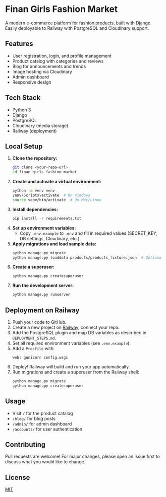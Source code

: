 # Finan Girls Fashion Market

A modern e-commerce platform for fashion products, built with Django. Easily deployable to Railway with PostgreSQL and Cloudinary support.

## Features
- User registration, login, and profile management
- Product catalog with categories and reviews
- Blog for announcements and trends
- Image hosting via Cloudinary
- Admin dashboard
- Responsive design

## Tech Stack
- Python 3
- Django
- PostgreSQL
- Cloudinary (media storage)
- Railway (deployment)

## Local Setup

1. **Clone the repository:**
   ```sh
   git clone <your-repo-url>
   cd finan_girls_fashion_market
   ```
2. **Create and activate a virtual environment:**
   ```sh
   python -m venv venv
   venv\Scripts\activate  # On Windows
   source venv/bin/activate  # On Mac/Linux
   ```
3. **Install dependencies:**
   ```sh
   pip install -r requirements.txt
   ```
4. **Set up environment variables:**
   - Copy `.env.example` to `.env` and fill in required values (SECRET_KEY, DB settings, Cloudinary, etc.)
5. **Apply migrations and load sample data:**
   ```sh
   python manage.py migrate
   python manage.py loaddata products/products_fixture.json  # Optional: load sample products
   ```
6. **Create a superuser:**
   ```sh
   python manage.py createsuperuser
   ```
7. **Run the development server:**
   ```sh
   python manage.py runserver
   ```

## Deployment on Railway

1. Push your code to GitHub.
2. Create a new project on [Railway](https://railway.app/), connect your repo.
3. Add the PostgreSQL plugin and map DB variables as described in `DEPLOYMENT_STEPS.md`.
4. Set all required environment variables (see `.env.example`).
5. Add a `Procfile` with:
   ```
   web: gunicorn config.wsgi
   ```
6. Deploy! Railway will build and run your app automatically.
7. Run migrations and create a superuser from the Railway shell:
   ```sh
   python manage.py migrate
   python manage.py createsuperuser
   ```

## Usage
- Visit `/` for the product catalog
- `/blog/` for blog posts
- `/admin/` for admin dashboard
- `/accounts/` for user authentication

## Contributing
Pull requests are welcome! For major changes, please open an issue first to discuss what you would like to change.

## License
[MIT](LICENSE) 